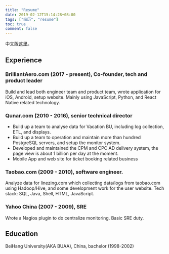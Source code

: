 ```yaml
---
title: "Resume"
date: 2019-02-12T15:14:28+08:00
tags: ["简历", "resume"]
toc: true
comment: false
---
```


中文版[这里](/resume/)。

## Experience

### BrilliantAero.com (2017 - present), Co-founder, tech and product leader

Build and lead both engineer team and product team, wrote application for iOS, Android, setup website. Mainly using JavaScript, Python, and React Native related technology.

### Qunar.com (2010 - 2016), senior technical director

- Build up a team to analyse data for Vacation BU, including log collection, ETL, and displays.
- Build up a team to operation and maintain more than hundred PostgreSQL servers, and setup the monitor system.
- Developed and maintained the CPM and CPC AD delivery system, the page view is about 1 billion per day at the moment.
- Mobile App and web site for ticket booking related business

### Taobao.com (2009 - 2010), software engineer.

Analyze data for linezing.com which collecting data/logs from taobao.com using Hadoop/Hive, and some development work for the user website. Tech stack: SQL, Java, Shell, HTML, JavaScript.

### Yahoo China (2007 - 2009), SRE

Wrote a Nagios plugin to do centralize monitoring. Basic SRE duty.

## Education

BeiHang University(AKA BUAA), China, bachelor (1998-2002)
